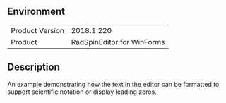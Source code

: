 ## Environment
<table>
	<tr>
		<td>Product Version</td>
		<td>2018.1 220</td>
	</tr>
	<tr>
		<td>Product</td>
		<td>RadSpinEditor for WinForms</td>
	</tr>
</table>


## Description 

An example demonstrating how the text in the editor can be formatted to support scientific notation or display leading zeros.